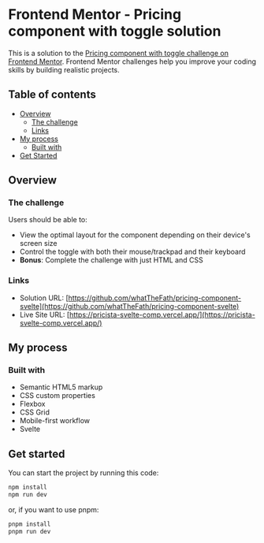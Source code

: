 # Frontend Mentor - Pricing component with toggle solution

This is a solution to the [Pricing component with toggle challenge on Frontend Mentor](https://www.frontendmentor.io/challenges/pricing-component-with-toggle-8vPwRMIC). Frontend Mentor challenges help you improve your coding skills by building realistic projects.

## Table of contents

- [Overview](#overview)
  - [The challenge](#the-challenge)
  - [Links](#links)
- [My process](#my-process)
  - [Built with](#built-with)
- [Get Started](#get-started)

## Overview

### The challenge

Users should be able to:

- View the optimal layout for the component depending on their device's screen size
- Control the toggle with both their mouse/trackpad and their keyboard
- **Bonus**: Complete the challenge with just HTML and CSS

### Links

- Solution URL: [https://github.com/whatTheFath/pricing-component-svelte](https://github.com/whatTheFath/pricing-component-svelte)
- Live Site URL: [https://pricista-svelte-comp.vercel.app/](https://pricista-svelte-comp.vercel.app/)

## My process

### Built with

- Semantic HTML5 markup
- CSS custom properties
- Flexbox
- CSS Grid
- Mobile-first workflow
- Svelte

## Get started

You can start the project by running this code:

```bash
npm install
npm run dev
```

or, if you want to use pnpm:

```bash
pnpm install
pnpm run dev
```
